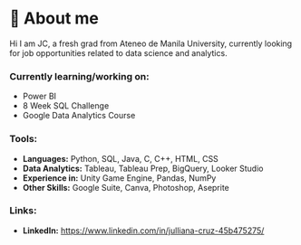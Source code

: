 # 👋 About me

Hi I am JC, a fresh grad from Ateneo de Manila University, currently looking for job opportunities related to data science and analytics.

### Currently learning/working on:
- Power BI
- 8 Week SQL Challenge
- Google Data Analytics Course

### Tools:
- **Languages:** Python, SQL, Java, C, C++, HTML, CSS
- **Data Analytics:** Tableau, Tableau Prep, BigQuery, Looker Studio
- **Experience in:** Unity Game Engine, Pandas, NumPy
- **Other Skills:** Google Suite, Canva, Photoshop, Aseprite

### Links:
- **LinkedIn:** https://www.linkedin.com/in/julliana-cruz-45b475275/
